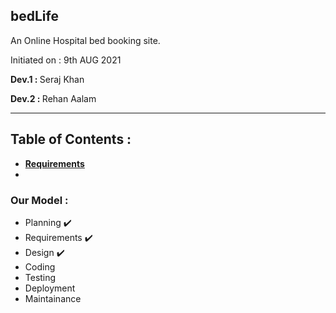 ## bedLife
An Online Hospital bed booking site.

Initiated on : 9th AUG 2021
<p><b>Dev.1 : </b>Seraj Khan</p>
<p><b>Dev.2 : </b>Rehan Aalam</p>
<hr />

## Table of Contents :
- <b>[Requirements](.init/requirements.md)</b>
- 


### Our Model :
- Planning ✔️
- Requirements ✔️
- Design ✔️
- Coding
- Testing
- Deployment
- Maintainance
